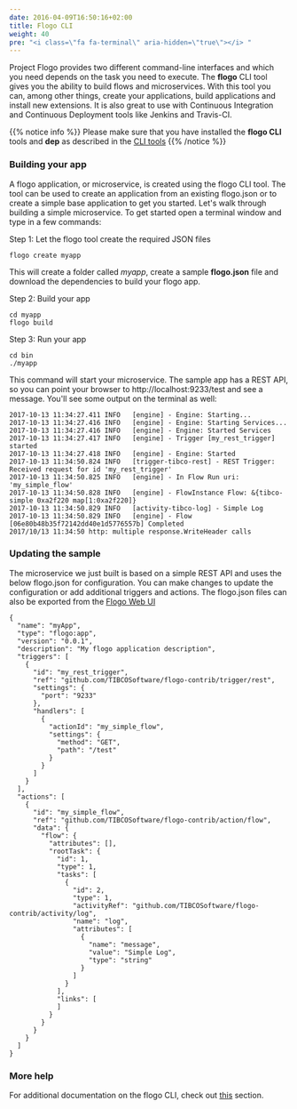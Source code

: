 ```yaml
---
date: 2016-04-09T16:50:16+02:00
title: Flogo CLI
weight: 40
pre: "<i class=\"fa fa-terminal\" aria-hidden=\"true\"></i> "
---
```


Project Flogo provides two different command-line interfaces and which you need depends on the task you need to execute. The **flogo** CLI tool gives you the ability to build flows and microservices. With this tool you can, among other things, create your applications, build applications and install new extensions. It is also great to use with Continuous Integration and Continuous Deployment tools like Jenkins and Travis-CI.

{{% notice info %}}
Please make sure that you have installed the **flogo CLI** tools and **dep** as described in the [CLI tools](../getting-started-cli)
{{% /notice %}}

### Building your app

A flogo application, or microservice, is created using the flogo CLI tool. The tool can be used to create an application from an existing flogo.json or to create a simple base application to get you started. Let's walk through building a simple microservice. To get started open a terminal window and type in a few commands:

Step 1: Let the flogo tool create the required JSON files

```
flogo create myapp
```
This will create a folder called _myapp_, create a sample **flogo.json** file and download the dependencies to build your flogo app.

Step 2: Build your app

```
cd myapp
flogo build
```

Step 3: Run your app

```
cd bin
./myapp
```
This command will start your microservice. The sample app has a REST API, so you can point your browser to http://localhost:9233/test and see a message. You'll see some output on the terminal as well:

```
2017-10-13 11:34:27.411 INFO   [engine] - Engine: Starting...
2017-10-13 11:34:27.416 INFO   [engine] - Engine: Starting Services...
2017-10-13 11:34:27.416 INFO   [engine] - Engine: Started Services
2017-10-13 11:34:27.417 INFO   [engine] - Trigger [my_rest_trigger] started
2017-10-13 11:34:27.418 INFO   [engine] - Engine: Started
2017-10-13 11:34:50.824 INFO   [trigger-tibco-rest] - REST Trigger: Received request for id 'my_rest_trigger'
2017-10-13 11:34:50.825 INFO   [engine] - In Flow Run uri: 'my_simple_flow'
2017-10-13 11:34:50.828 INFO   [engine] - FlowInstance Flow: &{tibco-simple 0xa2f220 map[1:0xa2f220]}
2017-10-13 11:34:50.829 INFO   [activity-tibco-log] - Simple Log
2017-10-13 11:34:50.829 INFO   [engine] - Flow [06e80b48b35f72142dd40e1d5776557b] Completed
2017/10/13 11:34:50 http: multiple response.WriteHeader calls
```

### Updating the sample
The microservice we just built is based on a simple REST API and uses the below flogo.json for configuration. You can make changes to update the configuration or add additional triggers and actions. The flogo.json files can also be exported from the [Flogo Web UI](../getting-started-webui)

```
{
  "name": "myApp",
  "type": "flogo:app",
  "version": "0.0.1",
  "description": "My flogo application description",
  "triggers": [
    {
      "id": "my_rest_trigger",
      "ref": "github.com/TIBCOSoftware/flogo-contrib/trigger/rest",
      "settings": {
        "port": "9233"
      },
      "handlers": [
        {
          "actionId": "my_simple_flow",
          "settings": {
            "method": "GET",
            "path": "/test"
          }
        }
      ]
    }
  ],
  "actions": [
    {
      "id": "my_simple_flow",
      "ref": "github.com/TIBCOSoftware/flogo-contrib/action/flow",
      "data": {
        "flow": {
          "attributes": [],
          "rootTask": {
            "id": 1,
            "type": 1,
            "tasks": [
              {
                "id": 2,
                "type": 1,
                "activityRef": "github.com/TIBCOSoftware/flogo-contrib/activity/log",
                "name": "log",
                "attributes": [
                  {
                    "name": "message",
                    "value": "Simple Log",
                    "type": "string"
                  }
                ]
              }
            ],
            "links": [
            ]
          }
        }
      }
    }
  ]
}
```

### More help
For additional documentation on the flogo CLI, check out [this](../../flogo-cli/flogo-cli/) section.